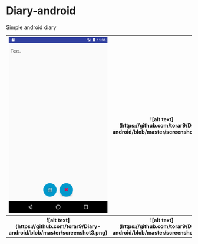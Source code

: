 # Diary-android
Simple android diary
<table>
  <tr>
    <th><img src="https://github.com/torar9/Diary-android/blob/master/screenshot.png"></th>
    <th>![alt text](https://github.com/torar9/Diary-android/blob/master/screenshot2.png)</th>
  </tr>
  <tr>
    <th>![alt text](https://github.com/torar9/Diary-android/blob/master/screenshot3.png)</th>
    <th>![alt text](https://github.com/torar9/Diary-android/blob/master/screenshot4.png)</th>
  </tr>
  </table>
